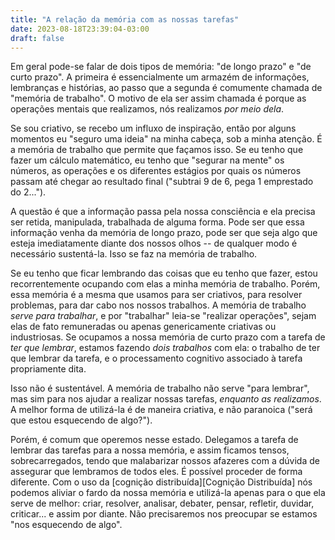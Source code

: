 ```yaml
---
title: "A relação da memória com as nossas tarefas"
date: 2023-08-18T23:39:04-03:00
draft: false 
---
```


Em geral pode-se falar de dois tipos de memória: "de longo prazo" e "de curto prazo". A primeira é essencialmente um armazém de informações, lembranças e histórias, ao passo que a segunda é comumente chamada de "memória de trabalho". O motivo de ela ser assim chamada é porque as operações mentais que realizamos, nós realizamos _por meio dela_.

Se sou criativo, se recebo um influxo de inspiração, então por alguns momentos eu "seguro uma ideia" na minha cabeça, sob a minha atenção. É a memória de trabalho que permite que façamos isso. Se eu tenho que fazer um cálculo matemático, eu tenho que "segurar na mente" os números, as operações e os diferentes estágios por quais os números passam até chegar ao resultado final ("subtrai 9 de 6, pega 1 emprestado do 2...").

A questão é que a informação passa pela nossa consciência e ela precisa ser retida, manipulada, trabalhada de alguma forma. Pode ser que essa informação venha da memória de longo prazo, pode ser que seja algo que esteja imediatamente diante dos nossos olhos -- de qualquer modo é necessário sustentá-la. Isso se faz na memória de trabalho.

Se eu tenho que ficar lembrando das coisas que eu tenho que fazer, estou recorrentemente ocupando com elas a minha memória de trabalho. Porém, essa memória é a mesma que usamos para ser criativos, para resolver problemas, para dar cabo nos nossos trabalhos. A memória de trabalho _serve para trabalhar_, e por "trabalhar" leia-se "realizar operações", sejam elas de fato remuneradas ou apenas genericamente criativas ou industriosas. Se ocupamos a nossa memória de curto prazo com a tarefa de _ter que lembrar_, estamos fazendo _dois trabalhos_ com ela: o trabalho de ter que lembrar da tarefa, e o processamento cognitivo associado à tarefa propriamente dita.

Isso não é sustentável. A memória de trabalho não serve "para lembrar", mas sim para nos ajudar a realizar nossas tarefas, _enquanto as realizamos_. A melhor forma de utilizá-la é de maneira criativa, e não paranoica ("será que estou esquecendo de algo?").

Porém, é comum que operemos nesse estado. Delegamos a tarefa de lembrar das tarefas para a nossa memória, e assim ficamos tensos, sobrecarregados, tendo que malabarizar nossos afazeres com a dúvida de assegurar que lembramos de todos eles. É possível proceder de forma diferente. Com o uso da [cognição distribuída][Cognição Distribuída] nós podemos aliviar o fardo da nossa memória e utilizá-la apenas para o que ela serve de melhor: criar, resolver, analisar, debater, pensar, refletir, duvidar, criticar... e assim por diante. Não precisaremos nos preocupar se estamos "nos esquecendo de algo".
